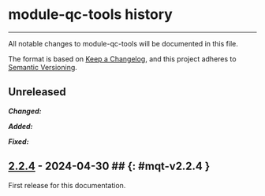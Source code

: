 # module-qc-tools history

---

All notable changes to module-qc-tools will be documented in this file.

The format is based on [Keep a Changelog](https://keepachangelog.com/en/1.0.0/),
and this project adheres to
[Semantic Versioning](https://semver.org/spec/v2.0.0.html).

## Unreleased

**_Changed:_**

**_Added:_**

**_Fixed:_**

## [2.2.4](https://gitlab.cern.ch/atlas-itk/pixel/module/module-qc-tools/-/tags/v2.2.4) - 2024-04-30 ## {: #mqt-v2.2.4 }

First release for this documentation.

